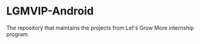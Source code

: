 # LGMVIP-Android
The repository that maintains the projects from Let's Grow More internship program.
